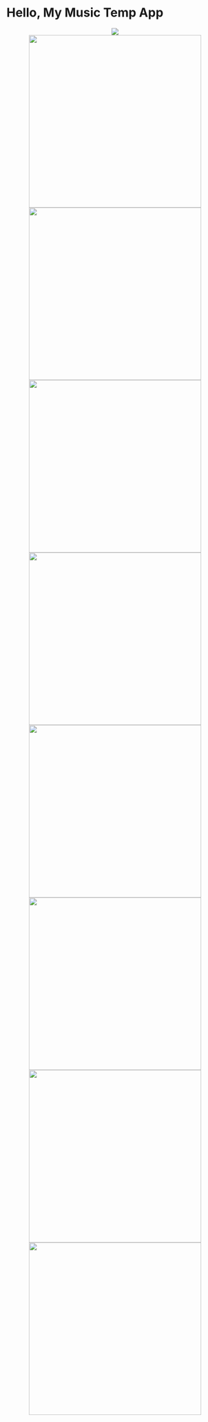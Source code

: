 # Hello, My Music Temp App

<div id="stat0" align="center">
  <img src="https://github.com/HakobGhlijyan/todoListEffectiveMobile/blob/main/screen/img.png"/ >
</div>

<div id="stat0" align="center">
  <img src="https://github.com/HakobGhlijyan/todoListEffectiveMobile/blob/main/screen/g.gif" width="400"/ >
</div>

<div id="stat0" align="center">
  <img src="https://github.com/HakobGhlijyan/todoListEffectiveMobile/blob/main/screen/scr1.png" width="400"/ >
  <img src="https://github.com/HakobGhlijyan/todoListEffectiveMobile/blob/main/screen/scr2.png" width="400"/ >
  <img src="https://github.com/HakobGhlijyan/todoListEffectiveMobile/blob/main/screen/scr3.png" width="400"/ >
  <img src="https://github.com/HakobGhlijyan/todoListEffectiveMobile/blob/main/screen/scr4.png" width="400"/ >
  <img src="https://github.com/HakobGhlijyan/todoListEffectiveMobile/blob/main/screen/scr5.png" width="400"/ >
  <img src="https://github.com/HakobGhlijyan/todoListEffectiveMobile/blob/main/screen/scr6.png" width="400"/ >
  <img src="https://github.com/HakobGhlijyan/todoListEffectiveMobile/blob/main/screen/scr7.png" width="400"/ >
</div>
